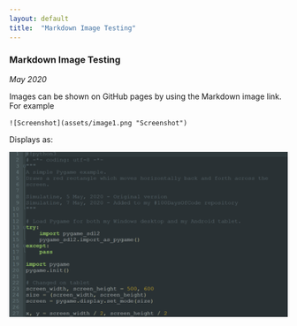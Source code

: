 ```yaml
---
layout: default
title:  "Markdown Image Testing"
---
```


### Markdown Image Testing

*May 2020*

Images can be shown on GitHub pages by using the Markdown image link. For example

```
![Screenshot](assets/image1.png "Screenshot")
```

Displays as:

![Screenshot](assets/image1.png "Screenshot")
